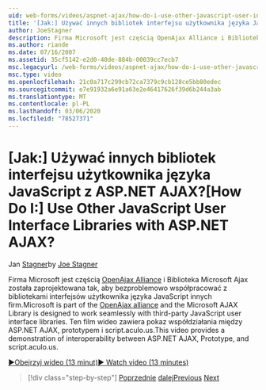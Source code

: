 ```yaml
---
uid: web-forms/videos/aspnet-ajax/how-do-i-use-other-javascript-user-interface-libraries-with-aspnet-ajax
title: '[Jak:] Używać innych bibliotek interfejsu użytkownika języka JavaScript z ASP.NET AJAX? | Microsoft Docs'
author: JoeStagner
description: Firma Microsoft jest częścią OpenAjax Alliance i Biblioteka Microsoft AJAX została zaprojektowana tak, aby bezproblemowo współpracować z bibliotekami interfejsów użytkownika języka JavaScript innych firm...
ms.author: riande
ms.date: 07/16/2007
ms.assetid: 35cf5142-e2d0-40de-884b-00039cc7ecb7
msc.legacyurl: /web-forms/videos/aspnet-ajax/how-do-i-use-other-javascript-user-interface-libraries-with-aspnet-ajax
msc.type: video
ms.openlocfilehash: 21c0a717c299cb72ca7379c9cb128ce5bb80edec
ms.sourcegitcommit: e7e91932a6e91a63e2e46417626f39d6b244a3ab
ms.translationtype: MT
ms.contentlocale: pl-PL
ms.lasthandoff: 03/06/2020
ms.locfileid: "78527371"
---
```

# <a name="how-do-i-use-other-javascript-user-interface-libraries-with-aspnet-ajax"></a><span data-ttu-id="5846d-104">[Jak:] Używać innych bibliotek interfejsu użytkownika języka JavaScript z ASP.NET AJAX?</span><span class="sxs-lookup"><span data-stu-id="5846d-104">[How Do I:] Use Other JavaScript User Interface Libraries with ASP.NET AJAX?</span></span>

<span data-ttu-id="5846d-105">Jan [Stagner](https://github.com/JoeStagner)</span><span class="sxs-lookup"><span data-stu-id="5846d-105">by [Joe Stagner](https://github.com/JoeStagner)</span></span>

<span data-ttu-id="5846d-106">Firma Microsoft jest częścią [OpenAjax Alliance](http://www.openajax.org/) i Biblioteka Microsoft Ajax została zaprojektowana tak, aby bezproblemowo współpracować z bibliotekami interfejsów użytkownika języka JavaScript innych firm.</span><span class="sxs-lookup"><span data-stu-id="5846d-106">Microsoft is part of the [OpenAjax alliance](http://www.openajax.org/) and the Microsoft AJAX Library is designed to work seamlessly with third-party JavaScript user interface libraries.</span></span> <span data-ttu-id="5846d-107">Ten film wideo zawiera pokaz współdziałania między ASP.NET AJAX, prototypem i script.aculo.us.</span><span class="sxs-lookup"><span data-stu-id="5846d-107">This video provides a demonstration of interoperability between ASP.NET AJAX, Prototype, and script.aculo.us.</span></span>

[<span data-ttu-id="5846d-108">&#9654;Obejrzyj wideo (13 minut)</span><span class="sxs-lookup"><span data-stu-id="5846d-108">&#9654; Watch video (13 minutes)</span></span>](https://channel9.msdn.com/Blogs/ASP-NET-Site-Videos/how-do-i-use-other-javascript-user-interface-libraries-with-aspnet-ajax)

> [!div class="step-by-step"]
> <span data-ttu-id="5846d-109">[Poprzednie](how-do-i-choose-between-methods-of-ajax-page-updates.md)
> [dalej](how-do-i-use-the-aspnet-ajax-profile-services.md)</span><span class="sxs-lookup"><span data-stu-id="5846d-109">[Previous](how-do-i-choose-between-methods-of-ajax-page-updates.md)
[Next](how-do-i-use-the-aspnet-ajax-profile-services.md)</span></span>
